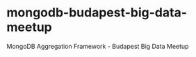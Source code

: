 mongodb-budapest-big-data-meetup
================================

MongoDB Aggregation Framework - Budapest Big Data Meetup